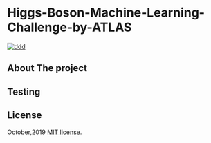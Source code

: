 # Higgs-Boson-Machine-Learning-Challenge-by-ATLAS


<a align="center" href="https://ibb.co/mhzwBFP"><img src="https://i.ibb.co/XFJg4kG/ddd.png" alt="ddd" border="0"></a>


## About The project 



## Testing 


## License
October,2019
[MIT license](http://opensource.org/licenses/MIT).
